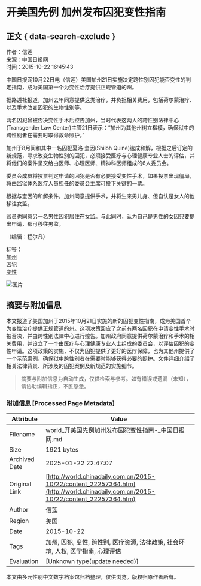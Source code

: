 # 开美国先例 加州发布囚犯变性指南

## 正文 { data-search-exclude }


作者：信莲  
来源：中国日报网  
时间：2015-10-22 16:45:43

中国日报网10月22日电（信莲）美国加州21日实施决定跨性别囚犯能否变性的判定指南，成为美国第一个为变性治疗提供正规管道的州。

据路透社报道，加州去年同意提供这类治疗，并负担相关费用，包括荷尔蒙治疗、以及手术改变囚犯的生物性别等。

两名囚犯曾被否决变性手术后控告加州，当时代表这两人的跨性别法律中心(Transgender Law Center)主管21日表示：“加州为其他州树立楷模，确保狱中的跨性别者在需要时取得救命照护。”

加州于8月间和其中一名囚犯夏洛·奎因(Shiloh Quine)达成和解，根据之后订定的新规范，寻求改变生物性别的囚犯，必须接受医疗与心理健康专业人士的评估，并将他们的案件呈交给由医师、心理医师、精神科医师组成的6人委员会。

委员会成员将投票判定申请的囚犯是否有必要接受变性手术，如果投票出现僵局，将由监狱体系医疗人员担任的委员会主席可投下关键的一票。

根据与奎因的和解条件，加州同意提供手术，并将生来男儿身、但自认是女人的他移往女监。

官员也同意另一名男性囚犯居住在女监。与此同时，认为自己是男性的女囚只要提出申请，都可移往男监。

（编辑：程尔凡）

标签：  
[加州](http://search.chinadaily.com.cn/searchcn.jsp?searchText=%E5%8A%A0%E5%B7%9E)  
[囚犯](http://search.chinadaily.com.cn/searchcn.jsp?searchText=%E5%9B%9A%E7%8A%AF)  
[变性](http://search.chinadaily.com.cn/searchcn.jsp?searchText=%E5%8F%98%E6%80%A7)  

![图片](https://cn.chinadaily.com.cn/image/2016/download.jpg)
<!-- tcd_original_link http://world.chinadaily.com.cn/2015-10/22/content_22257364.htm -->


## 摘要与附加信息

<!-- tcd_abstract -->
本文报道了美国加州于2015年10月21日实施的新的囚犯变性指南，成为美国首个为变性治疗提供正规管道的州。这项决策回应了之前有两名囚犯在申请变性手术时被否决，并由跨性别法律中心进行控告。加州政府同意提供荷尔蒙治疗和手术的相关费用，并设立了一个由医疗与心理健康专业人士组成的委员会，以评估囚犯的变性申请。这项政策的实施，不仅为囚犯提供了更好的医疗保障，也为其他州提供了一个示范案例，确保狱中跨性别者在需要时能够获得必要的照护。文件详细介绍了相关法律背景、所涉及的囚犯案例及新规范的实施细节。
<!-- tcd_abstract_end -->

> 摘要与附加信息为自动生成，仅供检索与参考。如有错误或遗漏（未知），请协助编辑指正，不胜感激。

### 附加信息 [Processed Page Metadata]

| Attribute       | Value                                  |
|-----------------|----------------------------------------|
| Filename        | world_开美国先例加州发布囚犯变性指南-_中国日报网.md                             |
| Size            | 1921 bytes                           |
| Archived Date   | 2025-01-22 22:47:07                             |
| Original Link   | [http://world.chinadaily.com.cn/2015-10/22/content_22257364.htm](http://world.chinadaily.com.cn/2015-10/22/content_22257364.htm)                       |
| Author          | 信莲                               |
| Region          | 美国                               |
| Date            | 2015-10-22                                 |
| Tags            | 加州, 囚犯, 变性, 跨性别, 医疗资源, 法律政策, 社会环境, 人权, 医学指南, 心理评估                                 |
| Evaluation            | [Unknown type(update needed)]                                 |
<!-- tcd_table_end -->

本文由多元性别中文数字档案馆归档整理，仅供浏览。版权归原作者所有。

